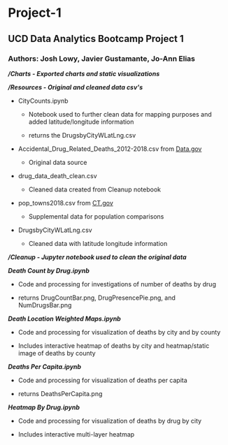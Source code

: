 # Project-1
## UCD Data Analytics Bootcamp Project 1

### Authors: Josh Lowy, Javier Gustamante, Jo-Ann Elias

***/Charts - Exported charts and static visualizations***

***/Resources - Original and cleaned data csv's***
   
   - CityCounts.ipynb
    
      - Notebook used to further clean data for mapping purposes and added latitude/longitude information
        
      - returns the DrugsbyCityWLatLng.csv
        
   - Accidental_Drug_Related_Deaths_2012-2018.csv from [Data.gov](https://catalog.data.gov/dataset/accidental-drug-related-deaths-january-2012-sept-2015)
    
      - Original data source
        
   - drug_data_death_clean.csv
    
      - Cleaned data created from Cleanup notebook
        
   - pop_towns2018.csv from [CT.gov](https://portal.ct.gov/DPH/Health-Information-Systems--Reporting/Population/Annual-Town-and-County-Population-for-Connecticut)
    
      - Supplemental data for population comparisons
        
   - DrugsbyCityWLatLng.csv
    
      - Cleaned data with latitude longitude information
        
***/Cleanup - Jupyter notebook used to clean the original data***

***Death Count by Drug.ipynb***
   - Code and processing for investigations of number of deaths by drug
    
   - returns DrugCountBar.png, DrugPresencePie.png, and NumDrugsBar.png
    
***Death Location Weighted Maps.ipynb***
   - Code and processing for visualization of deaths by city and by county
    
   - Includes interactive heatmap of deaths by city and heatmap/static image of deaths by county
   
***Deaths Per Capita.ipynb***
   - Code and processing for visualization of deaths per capita
    
   - returns DeathsPerCapita.png
   
***Heatmap By Drug.ipynb***
   - Code and processing for visualization of deaths by drug by city
    
   - Includes interactive multi-layer heatmap
